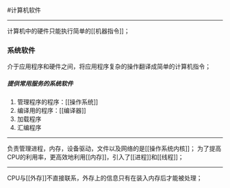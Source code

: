 #计算机软件
***
计算机中的硬件只能执行简单的[[机器指令]]；
### 系统软件
介于应用程序和硬件之间，将应用程序复杂的操作翻译成简单的计算机指令；
##### 提供常用服务的系统软件
1. 管理程序的程序：[[操作系统]]
2. 编译用的程序：[[编译器]]
3. 加载程序
4. 汇编程序
***
负责管理进程，内存，设备驱动，文件以及网络的是[[操作系统内核]]；
为了提高CPU的利用率，更高效地利用[[内存]]，引入了[[进程]]和[[线程]]；
***
CPU与[[外存]]不直接联系，外存上的信息只有在装入内存后才能被处理；